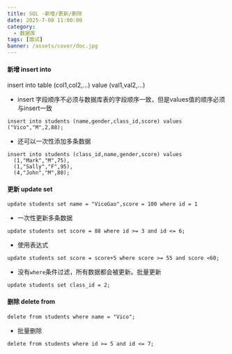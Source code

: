 ```yaml
---
title: SQL -新增/更新/删除
date: 2025-7-08 11:00:00
category:
  - 数据库
tags: [面试]
banner: /assets/cover/doc.jpg
---
```


#### 新增 insert into 
insert into table (col1,col2,...) value (val1,val2,...)

- insert 字段顺序不必须与数据库表的字段顺序一致，但是values值的顺序必须与insert一致
```
insert into students (name,gender,class_id,score) values ("Vico","M",2,88);
```

- 还可以一次性添加多条数据
```
insert into students (class_id,name,gender,score) values 
  (1,"Mark","M",75),
  (1,"Sally","F",95),
  (4,"John","M",80);
```

#### 更新 update set
```
update students set name = "VicoGao",score = 100 where id = 1
```
- 一次性更新多条数据
```
update students set score = 88 where id >= 3 and id <= 6;
```
- 使用表达式
```
update students set score = score+5 where score >= 55 and score <60;
```
- 没有`where`条件过滤，所有数据都会被更新。批量更新
```
update students set class_id = 2;
```

#### 删除 delete from
```
delete from students where name = "Vico";
```
- 批量删除
```
delete from students where id >= 5 and id <= 7;
```